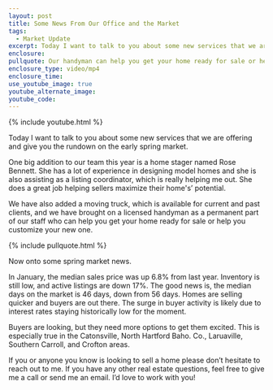 ```yaml
---
layout: post
title: Some News From Our Office and the Market
tags:
  - Market Update
excerpt: Today I want to talk to you about some new services that we are offering and give you the rundown on the early spring market.
enclosure:
pullquote: Our handyman can help you get your home ready for sale or help customize your new one.
enclosure_type: video/mp4
enclosure_time:
use_youtube_image: true
youtube_alternate_image:
youtube_code:
---
```



{% include youtube.html %}

Today I want to talk to you about some new services that we are offering and give you the rundown on the early spring market.

One big addition to our team this year is a home stager named Rose Bennett. She has a lot of experience in designing model homes and she is also assisting as a listing coordinator, which is really helping me out. She does a great job helping sellers maximize their home's’ potential.

We have also added a moving truck, which is available for current and past clients, and we have brought on a licensed handyman as a permanent part of our staff who can help you get your home ready for sale or help you customize your new one.

{% include pullquote.html %}

Now onto some spring market news.

In January, the median sales price was up 6.8% from last year. Inventory is still low, and active listings are down 17%. The good news is, the median days on the market is 46 days, down from 56 days. Homes are selling quicker and buyers are out there. The surge in buyer activity is likely due to interest rates staying historically low for the moment.

Buyers are looking, but they need more options to get them excited. This is especially true in the Catonsville, North Hartford Baho. Co., Laruaville, Southern Carroll, and Crofton areas.

If you or anyone you know is looking to sell a home please don’t hesitate to reach out to me. If you have any other real estate questions, feel free to give me a call or send me an email. I’d love to work with you!